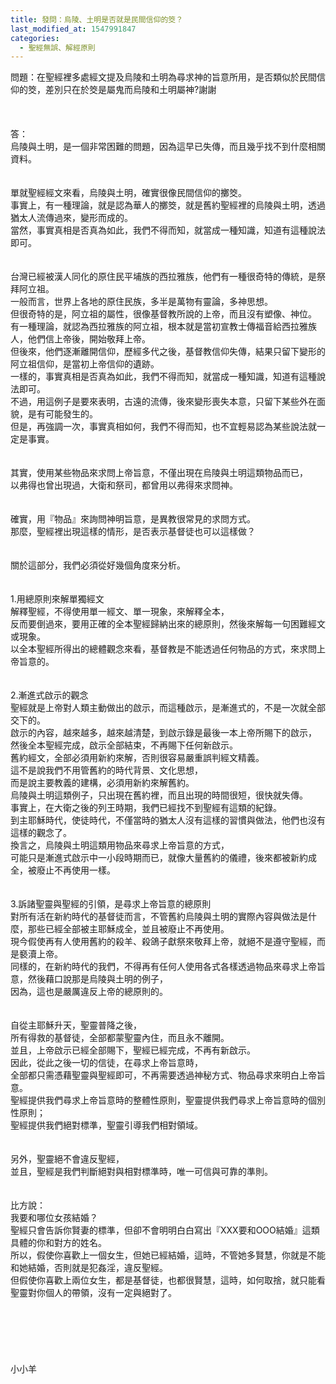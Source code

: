 ```yaml
---
title: 發問：烏陵、土明是否就是民間信仰的筊？
last_modified_at: 1547991847
categories:
  - 聖經無誤、解經原則
---
```


問題：在聖經裡多處經文提及烏陵和土明為尋求神的旨意所用，是否類似於民間信仰的筊，差別只在於筊是屬鬼而烏陵和土明屬神?謝謝<br><!--more--><br><br><br>答：<br>烏陵與土明，是一個非常困難的問題，因為這早已失傳，而且幾乎找不到什麼相關資料。<br><br> <br>單就聖經經文來看，烏陵與土明，確實很像民間信仰的擲筊。<br>事實上，有一種理論，就是認為華人的擲筊，就是舊約聖經裡的烏陵與土明，透過猶太人流傳過來，變形而成的。<br>當然，事實真相是否真為如此，我們不得而知，就當成一種知識，知道有這種說法即可。<br><br> <br>台灣已經被漢人同化的原住民平埔族的西拉雅族，他們有一種很奇特的傳統，是祭拜阿立祖。<br>一般而言，世界上各地的原住民族，多半是萬物有靈論，多神思想。<br>但很奇特的是，阿立祖的屬性，很像基督教所說的上帝，而且沒有塑像、神位。<br>有一種理論，就認為西拉雅族的阿立祖，根本就是當初宣教士傳福音給西拉雅族人，他們信上帝後，開始敬拜上帝。<br>但後來，他們逐漸離開信仰，歷經多代之後，基督教信仰失傳，結果只留下變形的阿立祖信仰，是當初上帝信仰的遺跡。<br>一樣的，事實真相是否真為如此，我們不得而知，就當成一種知識，知道有這種說法即可。<br>不過，用這例子是要來表明，古遠的流傳，後來變形喪失本意，只留下某些外在面貌，是有可能發生的。<br>但是，再強調一次，事實真相如何，我們不得而知，也不宜輕易認為某些說法就一定是事實。<br><br> <br>其實，使用某些物品來求問上帝旨意，不僅出現在烏陵與土明這類物品而已，<br>以弗得也曾出現過，大衛和祭司，都曾用以弗得來求問神。<br><br> <br>確實，用『物品』來詢問神明旨意，是異教很常見的求問方式。<br>那麼，聖經裡出現這樣的情形，是否表示基督徒也可以這樣做？<br><br> <br>關於這部分，我們必須從好幾個角度來分析。<br><br> <br>1.用總原則來解單獨經文<br>解釋聖經，不得使用單一經文、單一現象，來解釋全本，<br>反而要倒過來，要用正確的全本聖經歸納出來的總原則，然後來解每一句困難經文或現象。<br>以全本聖經所得出的總體觀念來看，基督教是不能透過任何物品的方式，來求問上帝旨意的。<br><br> <br>2.漸進式啟示的觀念<br>聖經就是上帝對人類主動做出的啟示，而這種啟示，是漸進式的，不是一次就全部交下的。<br>啟示的內容，越來越多，越來越清楚，到啟示錄是最後一本上帝所賜下的啟示，<br>然後全本聖經完成，啟示全部結束，不再賜下任何新啟示。<br>舊約經文，全部必須用新約來解，否則很容易嚴重誤判經文精義。<br>這不是說我們不用管舊約的時代背景、文化思想，<br>而是說主要教義的建構，必須用新約來解舊約。<br>烏陵與土明這類例子，只出現在舊約裡，而且出現的時間很短，很快就失傳。<br>事實上，在大衛之後的列王時期，我們已經找不到聖經有這類的紀錄。<br>到主耶穌時代，使徒時代，不僅當時的猶太人沒有這樣的習慣與做法，他們也沒有這樣的觀念了。<br>換言之，烏陵與土明這類用物品來尋求上帝旨意的方式，<br>可能只是漸進式啟示中一小段時期而已，就像大量舊約的儀禮，後來都被新約成全，被廢止不再使用一樣。<br><br> <br>3.訴諸聖靈與聖經的引領，是尋求上帝旨意的總原則<br>對所有活在新約時代的基督徒而言，不管舊約烏陵與土明的實際內容與做法是什麼，那些已經全部被主耶穌成全，並且被廢止不再使用。<br>現今假使再有人使用舊約的殺羊、殺鴿子獻祭來敬拜上帝，就絕不是遵守聖經，而是褻瀆上帝。<br>同樣的，在新約時代的我們，不得再有任何人使用各式各樣透過物品來尋求上帝旨意，然後藉口說那是烏陵與土明的例子，<br>因為，這也是嚴厲違反上帝的總原則的。<br> <br><br>自從主耶穌升天，聖靈普降之後，<br>所有得救的基督徒，全部都蒙聖靈內住，而且永不離開。<br>並且，上帝啟示已經全部賜下，聖經已經完成，不再有新啟示。<br>因此，從此之後一切的信徒，在尋求上帝旨意時，<br>全部都只需憑藉聖靈與聖經即可，不再需要透過神秘方式、物品尋求來明白上帝旨意。<br>聖經提供我們尋求上帝旨意時的整體性原則，聖靈提供我們尋求上帝旨意時的個別性原則；<br>聖經提供我們絕對標準，聖靈引導我們相對領域。<br> <br><br>另外，聖靈絕不會違反聖經，<br>並且，聖經是我們判斷絕對與相對標準時，唯一可信與可靠的準則。<br><br> <br>比方說：<br>我要和哪位女孩結婚？<br>聖經只會告訴你賢妻的標準，但卻不會明明白白寫出『XXX要和OOO結婚』這類具體的你和對方的姓名。<br>所以，假使你喜歡上一個女生，但她已經結婚，這時，不管她多賢慧，你就是不能和她結婚，否則就是犯姦淫，違反聖經。<br>但假使你喜歡上兩位女生，都是基督徒，也都很賢慧，這時，如何取捨，就只能看聖靈對你個人的帶領，沒有一定與絕對了。<br> <br> <br><br><br><br><br>小小羊<br><br><br><br><br><br>
